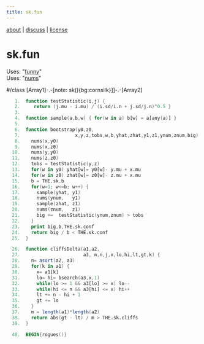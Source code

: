 ```yaml
---
title: sk.fun
---
```


 [about](/fun/ABOUT) |   [discuss](http://github.com/timm/fun/issues) | [license](/fun/LICENSE)<br>



# sk.fun
Uses:  "[funny](funny)"<br>
Uses:  "[nums](nums)"<br>

#/class [Array1]-.-[note: sk(){bg:cornsilk}]]-.-[Array2]

```awk
   1.  function testStatistic(i,j) { 
   2.     return (j.mu - i.mu) / (i.sd/i.n + j.sd/j.n)^0.5 }
   3.  
   4.  function sample(a,b,w) { for(w in a) b[w] = a[any(a)] }
   5.  
   6.  function bootstrap(y0,z0,   
   7.                    x,y,z,tobs,w,b,yhat,zhat,y1,z1,ynum,znum,big) {
   8.    nums(x,y0)
   9.    nums(x,z0)
  10.    nums(y,y0)
  11.    nums(z,z0)
  12.    tobs = testStatistic(y,z)
  13.    for(w in y0) yhat[w]= y0[w]- y.mu + x.mu 
  14.    for(w in z0) zhat[w]= z0[w]- z.mu + x.mu 
  15.    b = THE.sk.b
  16.    for(w=1; w<=b; w++) {
  17.      sample(yhat, y1) 
  18.      nums(ynum,   y1)
  19.      sample(zhat, z1) 
  20.      nums(znum,   z1)
  21.      big +=  testStatistic(ynum,znum) > tobs
  22.    }
  23.    print big,b,THE.sk.conf
  24.    return big / b < THE.sk.conf
  25.  }
```

```awk
  26.  function cliffsDelta(a1,a2,
  27.                       a3, m,n,j,x,lo,hi,lt,gt,k) {
  28.    n= asort(a2, a3)
  29.    for(k in a1) {
  30.      x= a1[k]
  31.      lo= hi= bsearch(a3,x,1)
  32.      while(lo >= 1 && a3[lo] >= x) lo--
  33.      while(hi <= n && a3[hi] <= x) hi++
  34.      lt += n - hi + 1
  35.      gt += lo 
  36.    }
  37.    m = length(a1)*length(a2)
  38.    return abs(gt - lt) / m > THE.sk.cliffs
  39.  }
```

```awk
  40.  BEGIN{rogues()}
```
